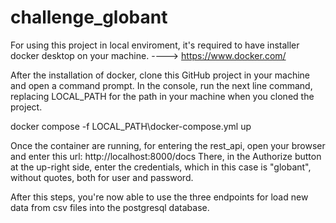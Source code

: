 # challenge_globant

For using this project in local enviroment, it's required to have installer docker desktop on your machine. ----> https://www.docker.com/

After the installation of docker, clone this GitHub project in your machine and open a command prompt. In the console, run the next line command, replacing LOCAL_PATH for the path in your machine when you cloned the project.

docker compose -f LOCAL_PATH\docker-compose.yml up

Once the container are running, for entering the rest_api, open your browser and enter this url: http://localhost:8000/docs 
There, in the Authorize button at the up-right side, enter the credentials, which in this case is "globant", without quotes, both for user and password.

After this steps, you're now able to use the three endpoints for load new data from csv files into the postgresql database.